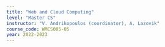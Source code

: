 ```yaml
---
title: "Web and Cloud Computing"
level: "Master CS"
instructor: "V. Andrikopoulos (coordinator), A. Lazovik"
course_code: WMCS005-05
year: 2022-2023
---
```


